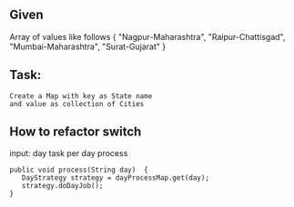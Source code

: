 ## Given

  Array of values like follows
    { 
        "Nagpur-Maharashtra",
        "Raipur-Chattisgad",
        "Mumbai-Maharashtra",
        "Surat-Gujarat"
    }
   
   
## Task:

    Create a Map with key as State name 
    and value as collection of Cities
    
 
 ## How to refactor switch
    
 input: day
 task per day process
 
 ```
 public void process(String day)  {
    DayStrategy strategy = dayProcessMap.get(day);
    strategy.doDayJob();
 }
 ```
 
 
 
 
 
 
 
 
 
 